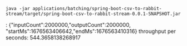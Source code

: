 
```shell
java -jar applications/batching/spring-boot-csv-to-rabbit-stream/target/spring-boot-csv-to-rabbit-stream-0.0.1-SNAPSHOT.jar
```

: {"inputCount":2000000,"outputCount":2000000,
"startMs":1676563406642,"endMs":1676563410316} 
throughput per seconds: 544.3658138268917 
